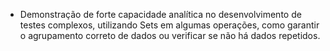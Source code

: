 - Demonstração de forte capacidade analítica no desenvolvimento de testes complexos, utilizando Sets em algumas operações, como garantir o agrupamento correto de dados ou verificar se não há dados repetidos.